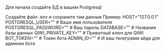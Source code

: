 Для начала создайте БД в вашем Postgresql

Создайте файл .env и сохраните там данные
Пример:
HOST="127.0.0.1"
POSTGRESQL_USER=""  #  Ваше имя пользователя
POSTGRESQL_PASSWORD="" #  Ваш пароль
DATABASE="" #  Название базы данных
QIWI_PRIVATE_KEY="" #  Приватный ключ для QIWI
BOT_TOKEN="" #  Токен бота
ADMIN_ID="" #  И ваш телеграмм айди для админки бота
